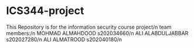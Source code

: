 # ICS344-project
This Repository is for the information security course project/n
team members:/n
MOHMAD ALMAHDOOD       s202034660/n
ALI ALABDULJABBAR      s202027280/n
ALI ALMATROOD          s202040180/n
